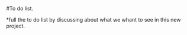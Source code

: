 #To do list.


*full the to do list by discussing about what we whant to see in this new project.


